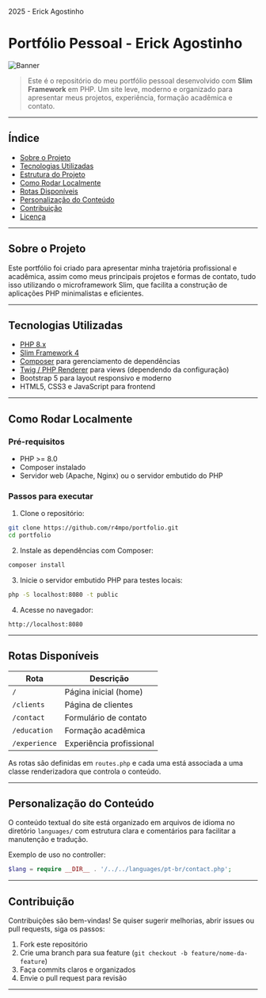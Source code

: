 2025 - Erick Agostinho

# Portfólio Pessoal - Erick Agostinho

![Banner](https://raw.githubusercontent.com/r4mpo/portfolio/main/public/images/banner/banner4.jpg)

> Este é o repositório do meu portfólio pessoal desenvolvido com **Slim Framework** em PHP.
> Um site leve, moderno e organizado para apresentar meus projetos, experiência, formação acadêmica e contato.

---

## Índice

- [Sobre o Projeto](#sobre-o-projeto)
- [Tecnologias Utilizadas](#tecnologias-utilizadas)
- [Estrutura do Projeto](#estrutura-do-projeto)
- [Como Rodar Localmente](#como-rodar-localmente)
- [Rotas Disponíveis](#rotas-disponíveis)
- [Personalização do Conteúdo](#personaliza%C3%A7%C3%A3o-do-conte%C3%BAdo)
- [Contribuição](#contribui%C3%A7%C3%A3o)
- [Licença](#licen%C3%A7a)

---

## Sobre o Projeto

Este portfólio foi criado para apresentar minha trajetória profissional e acadêmica, assim como meus principais projetos e formas de contato, tudo isso utilizando o microframework Slim, que facilita a construção de aplicações PHP minimalistas e eficientes.

---

## Tecnologias Utilizadas

- [PHP 8.x](https://www.php.net/)
- [Slim Framework 4](https://www.slimframework.com/)
- [Composer](https://getcomposer.org/) para gerenciamento de dependências
- [Twig / PHP Renderer](https://twig.symfony.com/) para views (dependendo da configuração)
- Bootstrap 5 para layout responsivo e moderno
- HTML5, CSS3 e JavaScript para frontend

---

## Como Rodar Localmente

### Pré-requisitos

- PHP >= 8.0
- Composer instalado
- Servidor web (Apache, Nginx) ou o servidor embutido do PHP

### Passos para executar

1. Clone o repositório:

```bash
git clone https://github.com/r4mpo/portfolio.git
cd portfolio
```

2. Instale as dependências com Composer:

```bash
composer install
```

3. Inicie o servidor embutido PHP para testes locais:

```bash
php -S localhost:8080 -t public
```

4. Acesse no navegador:

```
http://localhost:8080
```

---

## Rotas Disponíveis

| Rota            | Descrição               |
| --------------- | ------------------------- |
| `/`           | Página inicial (home)    |
| `/clients`    | Página de clientes       |
| `/contact`    | Formulário de contato    |
| `/education`  | Formação acadêmica     |
| `/experience` | Experiência profissional |

As rotas são definidas em `routes.php` e cada uma está associada a uma classe renderizadora que controla o conteúdo.

---

## Personalização do Conteúdo

O conteúdo textual do site está organizado em arquivos de idioma no diretório `languages/` com estrutura clara e comentários para facilitar a manutenção e tradução.

Exemplo de uso no controller:

```php
$lang = require __DIR__ . '/../../languages/pt-br/contact.php';
```

---

## Contribuição

Contribuições são bem-vindas! Se quiser sugerir melhorias, abrir issues ou pull requests, siga os passos:

1. Fork este repositório
2. Crie uma branch para sua feature (`git checkout -b feature/nome-da-feature`)
3. Faça commits claros e organizados
4. Envie o pull request para revisão

---